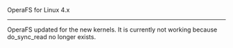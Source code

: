 OperaFS for Linux 4.x
______________________

OperaFS updated for the new kernels.
It is currently not working because do_sync_read no longer exists. 